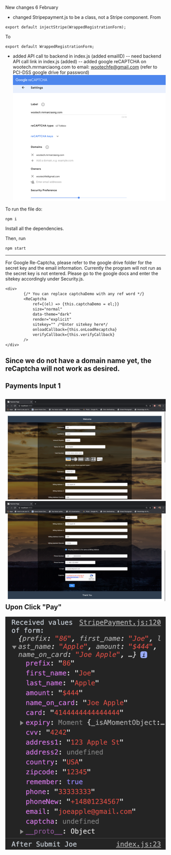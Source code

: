 New changes 6 February

- changed Stripepayment.js to be a class, not a Stripe component. 
From
```
export default injectStripe(WrappedRegistrationForm);
```
To
```
export default WrappedRegistrationForm;
```

- added API call to backend in index.js (added emailID)
-- need backend API call link in index.js (added)
-- added google reCAPTCHA on wootech.mrmarciaong.com to email: wootechfe@gmail.com (refer to PCI-DSS google drive for password)
![googleRECAPTCHA](image4.png)


To run the file do:
```
npm i
```
Install all the dependencies.

Then, run 
```
npm start
```
------------------------------------------------------------------------------------------------------------------------
For Google Re-Captcha, please refer to the google drive folder for the secret key and the email information.
Currently the program will not run as the secret key is not entered. Please go to the google docs and enter the sitekey accordingly under Security.js.
```
<div>
        {/* You can replace captchaDemo with any ref word */}
        <ReCaptcha
            ref={(el) => {this.captchaDemo = el;}}
            size="normal"
            data-theme="dark"            
            render="explicit"
            sitekey="" /*Enter sitekey here*/
            onloadCallback={this.onLoadRecaptcha}
            verifyCallback={this.verifyCallback}
        />
</div>
```
Since we do not have a domain name yet, the reCaptcha will not work as desired.
------------------------------------------------------------------------------------------------------------------------
Payments Input 1
------------------------------------------------------------------------------------------------------------------------
![Payments Input 1](image2.png)
![Payments Input 2](image1.png)
Upon Click "Pay"
------------------------------------------------------------------------------------------------------------------------
![Upon click "Pay"](image3.png)